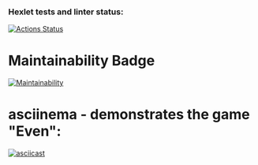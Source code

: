 ### Hexlet tests and linter status:
[![Actions Status](https://github.com/Siber-92/java-project-lvl1/workflows/hexlet-check/badge.svg)](https://github.com/Siber-92/java-project-lvl1/actions)

# Maintainability Badge
[![Maintainability](https://api.codeclimate.com/v1/badges/cb78b49900c4acb46201/maintainability)](https://codeclimate.com/github/Siber-92/java-project-lvl1/maintainability)

# asciinema - demonstrates the game "Even":
[![asciicast](https://asciinema.org/a/RWablTw8OHaBwsfxDLkugP9Ln.svg)](https://asciinema.org/a/RWablTw8OHaBwsfxDLkugP9Ln)